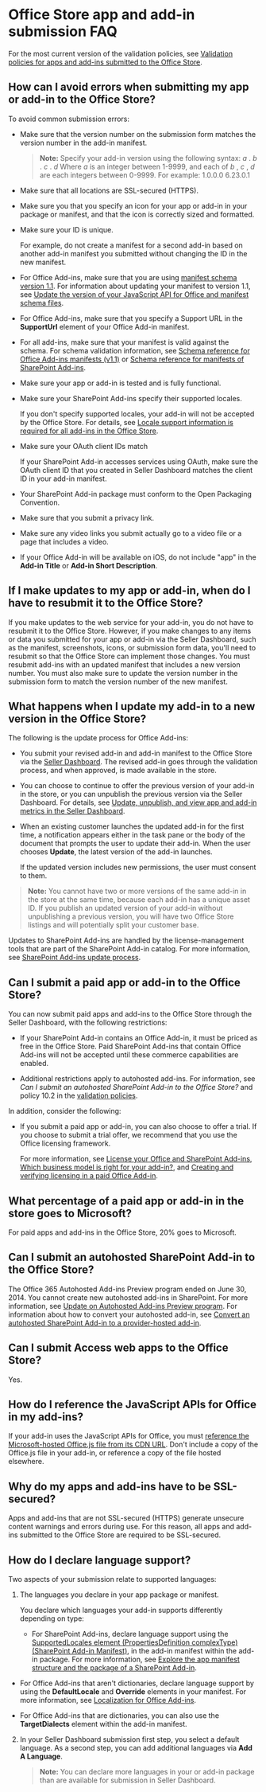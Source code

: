 # Office Store app and add-in submission FAQ


For the most current version of the validation policies, see  [Validation policies for apps and add-ins submitted to the Office Store](validation-policies.md).
 


## How can I avoid errors when submitting my app or add-in to the Office Store?
<a name="bk_q2"> </a>

To avoid common submission errors:
 

 

- Make sure that the version number on the submission form matches the version number in the add-in manifest.
    
     >**Note:**   Specify your add-in version using the following syntax: *a*  . *b*  . *c*  . *d*  Where *a*  is an integer between 1-9999, and each of *b*  , *c*  , *d*  are each integers between 0-9999. For example: 1.0.0.0 6.23.0.1
- Make sure that all locations are SSL-secured (HTTPS).
    
 
- Make sure you that you specify an icon for your app or add-in in your package or manifest, and that the icon is correctly sized and formatted. 
    
 
- Make sure your ID is unique.
    
    For example, do not create a manifest for a second add-in based on another add-in manifest you submitted without changing the ID in the new manifest.
    
 
- For Office Add-ins, make sure that you are using  [manifest schema version 1.1](http://msdn.microsoft.com/library/7e0cadc3-f613-8eb9-57ef-9032cbb97f92%28Office.15%29.aspx). For information about updating your manifest to version 1.1, see  [Update the version of your JavaScript API for Office and manifest schema files](http://msdn.microsoft.com/library/641dc473-0931-4e00-8164-e7808ceed64d%28Office.15%29.aspx). 
    
 
- For Office Add-ins, make sure that you specify a Support URL in the  **SupportUrl** element of your Office Add-in manifest.
    
 
-  For all add-ins, make sure that your manifest is valid against the schema. For schema validation information, see [Schema reference for Office Add-ins manifests (v1.1)](http://msdn.microsoft.com/library/7e0cadc3-f613-8eb9-57ef-9032cbb97f92%28Office.15%29.aspx) or [Schema reference for manifests of SharePoint Add-ins](http://msdn.microsoft.com/library/1f8c5d44-3b60-0bfe-9069-1df821220691%28Office.15%29.aspx).
    
 
- Make sure your app or add-in is tested and is fully functional.
    
 
- Make sure your SharePoint Add-ins specify their supported locales. 
    
    If you don't specify supported locales, your add-in will not be accepted by the Office Store. For details, see  [Locale support information is required for all add-ins in the Office Store](http://blogs.msdn.com/b/officeapps/archive/2012/10/12/locale-support-information-is-required-for-all-apps-in-the-sharepoint-store.aspx).
    
 
- Make sure your OAuth client IDs match
    
    If your SharePoint Add-in accesses services using OAuth, make sure the OAuth client ID that you created in Seller Dashboard matches the client ID in your add-in manifest.
    
 
- Your SharePoint Add-in package must conform to the Open Packaging Convention.
    
 
- Make sure that you submit a privacy link. 
    
 
- Make sure any video links you submit actually go to a video file or a page that includes a video.
    
 
- If your Office Add-in will be available on iOS, do not include "app" in the  **Add-in Title** or **Add-in Short Description**.
    
 

## If I make updates to my app or add-in, when do I have to resubmit it to the Office Store?
<a name="bk_q3"> </a>

If you make updates to the web service for your add-in, you do not have to resubmit it to the Office Store. However, if you make changes to any items or data you submitted for your app or add-in via the Seller Dashboard, such as the manifest, screenshots, icons, or submission form data, you'll need to resubmit so that the Office Store can implement those changes. You must resubmit add-ins with an updated manifest that includes a new version number. You must also make sure to update the version number in the submission form to match the version number of the new manifest.
 

 

## What happens when I update my add-in to a new version in the Office Store?
<a name="bk_q3"> </a>

The following is the update process for Office Add-ins:
 

 

- You submit your revised add-in and add-in manifest to the Office Store via the  [Seller Dashboard](https://sellerdashboard.microsoft.com/Application/Summary). The revised add-in goes through the validation process, and when approved, is made available in the store.
    
 
- You can choose to continue to offer the previous version of your add-in in the store, or you can unpublish the previous version via the Seller Dashboard. For details, see  [Update, unpublish, and view app and add-in metrics in the Seller Dashboard](update-unpublish-and-view-app-and-add-in-metrics.md).
    
 
- When an existing customer launches the updated add-in for the first time, a notification appears either in the task pane or the body of the document that prompts the user to update their add-in. When the user chooses  **Update**, the latest version of the add-in launches.
    
    If the updated version includes new permissions, the user must consent to them.
    
 

 >**Note:**  You cannot have two or more versions of the same add-in in the store at the same time, because each add-in has a unique asset ID. If you publish an updated version of your add-in without unpublishing a previous version, you will have two Office Store listings and will potentially split your customer base.
 

Updates to SharePoint Add-ins are handled by the license-management tools that are part of the SharePoint Add-in catalog. For more information, see  [SharePoint Add-ins update process](https://msdn.microsoft.com/en-us/library/office/fp179904.aspx).
 

 

## Can I submit a paid app or add-in to the Office Store?
<a name="bk_q4"> </a>

You can now submit paid apps and add-ins to the Office Store through the Seller Dashboard, with the following restrictions:
 

 

- If your SharePoint Add-in contains an Office Add-in, it must be priced as free in the Office Store. Paid SharePoint Add-ins that contain Office Add-ins will not be accepted until these commerce capabilities are enabled.
    
 
- Additional restrictions apply to autohosted add-ins. For information, see  *Can I submit an autohosted SharePoint Add-in to the Office Store?*  and policy 10.2 in the [validation policies](validation-policies.md).
    
 
In addition, consider the following:
 

 

- If you submit a paid app or add-in, you can also choose to offer a trial. If you choose to submit a trial offer, we recommend that you use the Office licensing framework.
    
    For more information, see  [License your Office and SharePoint Add-ins](license-your-office-and-sharepoint-add-ins.md),  [Which business model is right for your add-in?](http://blogs.msdn.com/b/officeapps/archive/2012/09/10/which-business-model-is-right-for-your-app.aspx), and  [Creating and verifying licensing in a paid Office Add-in](http://blogs.msdn.com/b/officeapps/archive/2012/11/01/creating-and-verifying-licensing-in-a-paid-app-for-office.aspx).
    
 

## What percentage of a paid app or add-in in the store goes to Microsoft?
<a name="bk_q4"> </a>

For paid apps and add-ins in the Office Store, 20% goes to Microsoft.
 

 

## Can I submit an autohosted SharePoint Add-in to the Office Store?
<a name="bk_q5"> </a>

The Office 365 Autohosted Add-ins Preview program ended on June 30, 2014. You cannot create new autohosted add-ins in SharePoint. For more information, see  [Update on Autohosted Add-ins Preview program](http://blogs.office.com/2014/05/16/update-on-autohosted-apps-preview-program/). For information about how to convert your autohosted add-in, see  [Convert an autohosted SharePoint Add-in to a provider-hosted add-in](https://msdn.microsoft.com/en-us/library/office/dn722449.aspx).
 

 

## Can I submit Access web apps to the Office Store?
<a name="bk_q55"> </a>

Yes. 
 

 

## How do I reference the JavaScript APIs for Office in my add-ins?
<a name="bk_q6"> </a>

If your add-in uses the JavaScript APIs for Office, you must  [reference the Microsoft-hosted Office.js file from its CDN URL](http://msdn.microsoft.com/library/e76f608d-1900-4911-bd6f-aebe61510c96%28Office.15%29.aspx). Don't include a copy of the Office.js file in your add-in, or reference a copy of the file hosted elsewhere.
 

 

## Why do my apps and add-ins have to be SSL-secured?
<a name="bk_q7"> </a>

Apps and add-ins that are not SSL-secured (HTTPS) generate unsecure content warnings and errors during use. For this reason, all apps and add-ins submitted to the Office Store are required to be SSL-secured.
 

 

## How do I declare language support?
<a name="bk_q8"> </a>

Two aspects of your submission relate to supported languages: 
 

 

1. The languages you declare in your app package or manifest.
    
    You declare which languages your add-in supports differently depending on type:
    
      - For SharePoint Add-ins, declare language support using the  [SupportedLocales element (PropertiesDefinition complexType) (SharePoint Add-in Manifest)](http://msdn.microsoft.com/library/49bde91a-8d7a-be17-4c91-82c9c19f0f61%28Office.15%29.aspx), in the add-in manifest within the add-in package. For more information, see  [Explore the app manifest structure and the package of a SharePoint Add-in](https://msdn.microsoft.com/en-us/library/office/fp179918.aspx).
    
 
  - For Office Add-ins that aren't dictionaries, declare language support by using the  **DefaultLocale** and **Override** elements in your manifest. For more information, see [Localization for Office Add-ins](http://msdn.microsoft.com/library/5a1a1cd7-b716-4597-b51f-fa70357d0833%28Office.15%29.aspx).
    
 
  - For Office Add-ins that are dictionaries, you can also use the  **TargetDialects** element within the add-in manifest. 
    
 
2. In your Seller Dashboard submission first step, you select a default language. As a second step, you can add additional languages via **Add A Language**.
    
     >**Note:**  You can declare more languages in your or add-in package than are available for submission in Seller Dashboard.

